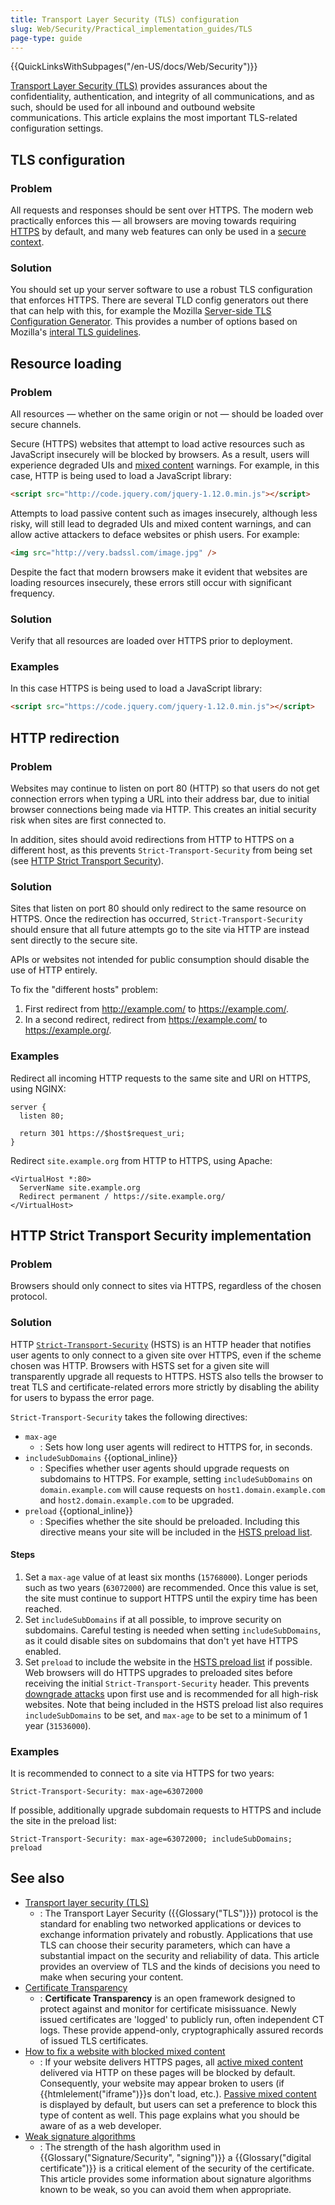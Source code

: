 ```yaml
---
title: Transport Layer Security (TLS) configuration
slug: Web/Security/Practical_implementation_guides/TLS
page-type: guide
---
```


{{QuickLinksWithSubpages("/en-US/docs/Web/Security")}}

[Transport Layer Security (TLS)](/en-US/docs/Glossary/TLS) provides assurances about the confidentiality, authentication, and integrity of all communications, and as such, should be used for all inbound and outbound website communications. This article explains the most important TLS-related configuration settings.

## TLS configuration

### Problem

All requests and responses should be sent over HTTPS. The modern web practically enforces this — all browsers are moving towards requiring [HTTPS](/en-US/docs/Glossary/HTTPS) by default, and many web features can only be used in a [secure context](/en-US/docs/Web/Security/Secure_Contexts).

### Solution

You should set up your server software to use a robust TLS configuration that enforces HTTPS. There are several TLD config generators out there that can help with this, for example the Mozilla [Server-side TLS Configuration Generator](https://ssl-config.mozilla.org/). This provides a number of options based on Mozilla's [interal TLS guidelines](https://wiki.mozilla.org/Security/Server_Side_TLS).

## Resource loading

### Problem

All resources — whether on the same origin or not — should be loaded over secure channels.

Secure (HTTPS) websites that attempt to load active resources such as JavaScript insecurely will be blocked by browsers. As a result, users will experience degraded UIs and [mixed content](/en-US/docs/Web/Security/Mixed_content) warnings. For example, in this case, HTTP is being used to load a JavaScript library:

```html example-bad
<script src="http://code.jquery.com/jquery-1.12.0.min.js"></script>
```

Attempts to load passive content such as images insecurely, although less risky, will still lead to degraded UIs and mixed content warnings, and can allow active attackers to deface websites or phish users. For example:

```html example-bad
<img src="http://very.badssl.com/image.jpg" />
```

Despite the fact that modern browsers make it evident that websites are loading resources insecurely, these errors still occur with significant frequency.

### Solution

Verify that all resources are loaded over HTTPS prior to deployment.

### Examples

In this case HTTPS is being used to load a JavaScript library:

```html example-good
<script src="https://code.jquery.com/jquery-1.12.0.min.js"></script>
```

## HTTP redirection

### Problem

Websites may continue to listen on port 80 (HTTP) so that users do not get connection errors when typing a URL into their address bar, due to initial browser connections being made via HTTP. This creates an initial security risk when sites are first connected to.

In addition, sites should avoid redirections from HTTP to HTTPS on a different host, as this prevents `Strict-Transport-Security` from being set (see [HTTP Strict Transport Security](#http_strict_transport_security)).

### Solution

Sites that listen on port 80 should only redirect to the same resource on HTTPS. Once the redirection has occurred, `Strict-Transport-Security` should ensure that all future attempts go to the site via HTTP are instead sent directly to the secure site.

APIs or websites not intended for public consumption should disable the use of HTTP entirely.

To fix the "different hosts" problem:

1. First redirect from http://example.com/ to https://example.com/.
2. In a second redirect, redirect from https://example.com/ to https://example.org/.

### Examples

Redirect all incoming HTTP requests to the same site and URI on HTTPS, using NGINX:

```text
server {
  listen 80;

  return 301 https://$host$request_uri;
}
```

Redirect `site.example.org` from HTTP to HTTPS, using Apache:

```text
<VirtualHost *:80>
  ServerName site.example.org
  Redirect permanent / https://site.example.org/
</VirtualHost>
```

## HTTP Strict Transport Security implementation

### Problem

Browsers should only connect to sites via HTTPS, regardless of the chosen protocol.

### Solution

HTTP [`Strict-Transport-Security`](/en-US/docs/Web/HTTP/Headers/Strict-Transport-Security) (HSTS) is an HTTP header that notifies user agents to only connect to a given site over HTTPS, even if the scheme chosen was HTTP. Browsers with HSTS set for a given site will transparently upgrade all requests to HTTPS. HSTS also tells the browser to treat TLS and certificate-related errors more strictly by disabling the ability for users to bypass the error page.

`Strict-Transport-Security` takes the following directives:

- `max-age`
  - : Sets how long user agents will redirect to HTTPS for, in seconds.
- `includeSubDomains` {{optional_inline}}
  - : Specifies whether user agents should upgrade requests on subdomains to HTTPS. For example, setting `includeSubDomains` on `domain.example.com` will cause requests on `host1.domain.example.com` and `host2.domain.example.com` to be upgraded.
- `preload` {{optional_inline}}
  - : Specifies whether the site should be preloaded. Including this directive means your site will be included in the [HSTS preload list](https://hstspreload.org/).

#### Steps

1. Set a `max-age` value of at least six months (`15768000`). Longer periods such as two years (`63072000`) are recommended. Once this value is set, the site must continue to support HTTPS until the expiry time has been reached.
2. Set `includeSubDomains` if at all possible, to improve security on subdomains. Careful testing is needed when setting `includeSubDomains`, as it could disable sites on subdomains that don't yet have HTTPS enabled.
3. Set `preload` to include the website in the [HSTS preload list](https://hstspreload.org/) if possible. Web browsers will do HTTPS upgrades to preloaded sites before receiving the initial `Strict-Transport-Security` header. This prevents [downgrade attacks](https://en.wikipedia.org/wiki/Downgrade_attack) upon first use and is recommended for all high-risk websites. Note that being included in the HSTS preload list also requires `includeSubDomains` to be set, and `max-age` to be set to a minimum of 1 year (`31536000`).

### Examples

It is recommended to connect to a site via HTTPS for two years:

```http
Strict-Transport-Security: max-age=63072000
```

If possible, additionally upgrade subdomain requests to HTTPS and include the site in the preload list:

```http
Strict-Transport-Security: max-age=63072000; includeSubDomains; preload
```

## See also

- [Transport layer security (TLS)](/en-US/docs/Web/Security/Transport_Layer_Security)
  - : The Transport Layer Security ({{Glossary("TLS")}}) protocol is the standard for enabling two networked applications or devices to exchange information privately and robustly. Applications that use TLS can choose their security parameters, which can have a substantial impact on the security and reliability of data. This article provides an overview of TLS and the kinds of decisions you need to make when securing your content.
- [Certificate Transparency](/en-US/docs/Web/Security/Certificate_Transparency)
  - : **Certificate Transparency** is an open framework designed to protect against and monitor for certificate misissuance. Newly issued certificates are 'logged' to publicly run, often independent CT logs. These provide append-only, cryptographically assured records of issued TLS certificates.
- [How to fix a website with blocked mixed content](/en-US/docs/Web/Security/Mixed_content/How_to_fix_website_with_mixed_content)
  - : If your website delivers HTTPS pages, all [active mixed content](/en-US/docs/Web/Security/Mixed_content#mixed_active_content) delivered via HTTP on these pages will be blocked by default. Consequently, your website may appear broken to users (if {{htmlelement("iframe")}}s don't load, etc.). [Passive mixed content](/en-US/docs/Web/Security/Mixed_content#mixed_passivedisplay_content) is displayed by default, but users can set a preference to block this type of content as well. This page explains what you should be aware of as a web developer.
- [Weak signature algorithms](/en-US/docs/Web/Security/Weak_Signature_Algorithm)
  - : The strength of the hash algorithm used in {{Glossary("Signature/Security", "signing")}} a {{Glossary("digital certificate")}} is a critical element of the security of the certificate. This article provides some information about signature algorithms known to be weak, so you can avoid them when appropriate.
